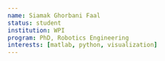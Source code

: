 ```yaml
---
name: Siamak Ghorbani Faal
status: student
institution: WPI
program: PhD, Robotics Engineering
interests: [matlab, python, visualization]
---
```

